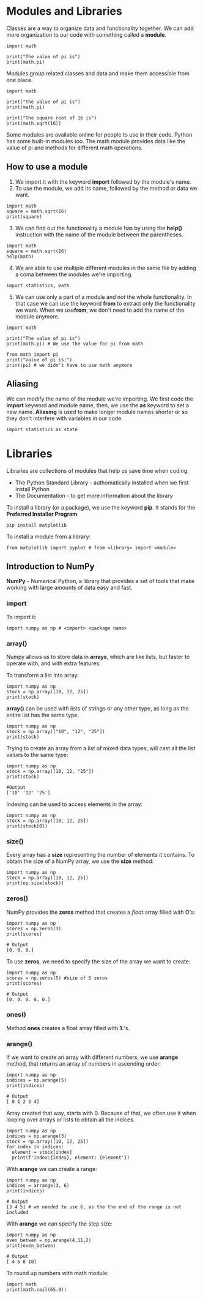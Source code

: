 # Modules and Libraries
Classes are a way to organize data and functionality together. We can add more organization to our code with something called a <b>module</b>.
```
import math

print("The value of pi is")
print(math.pi)
```
Modules group related classes and data and make them accessible from one place.
```
import math

print("The value of pi is")
print(math.pi)

print("The square root of 16 is")
print(math.sqrt(16))
```
Some modules are available online for people to use in their code. Python has some built-in modules too. The math module provides data like the value of pi and methods for different math operations. 

## How to use a module
1. We import it with the keyword <b>import</b> followed by the module's name.
2. To use the module, we add its name, followed by the method or data we want.
```
import math
square = math.sqrt(16)
print(square)
```
3. We can find out the functionality a module has by using the <b>help()</b> instruction with the name of the module between the parentheses.
```
import math
square = math.sqrt(16)
help(math)
```
4. We are able to use multiple different modules in the same file by adding a coma between the modules we're importing.
```
import statistics, math
```
5. We can use only a part of a module and not the whole functionality. In that case we can use the keyword <b>from</b> to extract only the functionality we want. When we use<b>from</b>, we don't need to add the name of the module anymore.
```
import math

print("The value of pi is")
print(math.pi) # We use the value for pi from math

from math import pi
print("Value of pi is:")
print(pi) # we didn't have to use math anymore
```
## Aliasing
We can modify the name of the module we're importing. We first code the <b>import</b> keyword and module name, then, we use the <b>as</b> keyword to set a new name. <b>Aliasing</b> is used to make longer module names shorter or so they don't interfere with variables in our code.
```
import statistics as state
```
# Libraries
Libraries are collections of modules that help us save time when coding. 
- The Python Standard Library - authomatically installed when we first install Python
- The Documentation - to get more information about the library

To install a library (or a package), we use the keyword <b>pip</b>. It stands for the <b>Preferred Installer Program</b>.
```
pip install matplotlib
```
To install a module from a library:
```
from matplotlib import pyplot # from <library> import <module>
```

## Introduction to NumPy
<b>NumPy</b> - Numerical Python, a library that provides a set of tools that make working with large amounts of data easy and fast.

### import
To import it:
```
import numpy as np # <import> <package name>
```

### array()
Numpy allows us to store data in <b>arrays</b>, which are like lists, but faster to operate with, and with extra features. 

To transform a list into array:
```
import numpy as np
stock = np.array([10, 12, 25])
print(stock)
```
<b>array()</b> can be used with lists of strings or any other type, as long as the entire list has the same type.
```
import numpy as np
stock = np.array(["10", "12", "25"])
print(stock)
```
Trying to create an array from a list of mixed data types, will cast all the list values to the same type:
```
import numpy as np
stock = np.array([10, 12, "25"])
print(stock)

#Output
['10' '12' '25']
```
Indexing can be used to access elements in the array:
```
import numpy as np
stock = np.array([10, 12, 25])
print(stock[0])
```

### size()
Every array has a <b>size</b> representing the number of elements it contains. To obtain the size of a NumPy array, we use the <b>size</b> method:
```
import numpy as np
stock = np.array([10, 12, 25])
print(np.size(stock))
```

### zeros()
NumPy provides the <b>zeros</b> method that creates a <i>float</i> array filled with O's:
```
import numpy as np
scores = np.zeros(3)
print(scores)

# Output
[0. 0. 0.]
```
To use <b>zeros</b>, we need to specify the size of the array we want to create:
```
import numpy as np
scores = np.zeros(5) #size of 5 zeros
print(scores)

# Output
[0. 0. 0. 0. 0.]
```
### ones()
Method <b>ones</b> creates a float array filled with <b>1.</b>'s.

### arange()
If we want to create an array with different numbers, we use <b>arange</b> method, that returns an array of numbers in ascending order:
```
import numpy as np
indices = np.arange(5)
print(indices)

# Output
[ 0 1 2 3 4]
```
Array created that way, starts with 0. Because of that, we often use it when looping over arrays or lists to obtain all the indices.
```
import numpy as np
indices = np.arange(3)
stock = np.array([10, 12, 25])
for index in indices:
  element = stock[index]
  print(f'Index:{index}, element: {element'})
```
With <b>arange</b> we can create a range:
```
import numpy as np
indices = arrange(3, 6)
print(indices)

# Output
[3 4 5] # we needed to use 6, as the the end of the range is not included
```
With <b>arange</b> we can specify the step size:
```
import numpy as np
even_betwen = np.arange(4,11,2)
print(even_betwen)

# Output
[ 4 6 8 10]
```
To round up numbers with math module:
```
import math
print(math.ceil(65.9))
```